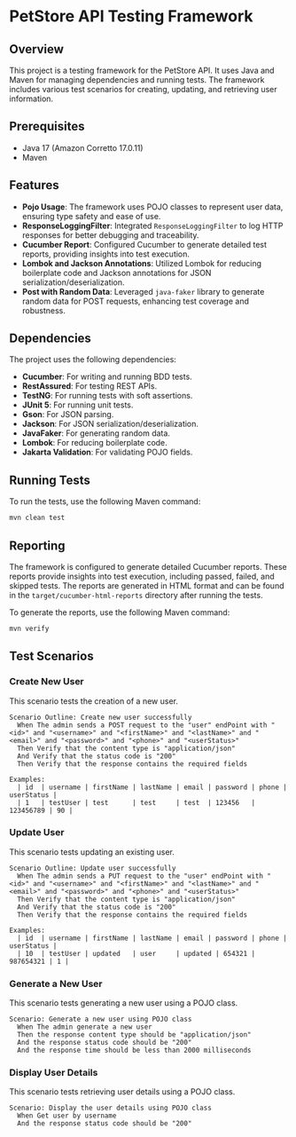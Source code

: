 
# PetStore API Testing Framework

## Overview

This project is a testing framework for the PetStore API. It uses Java and Maven for managing dependencies and running tests. The framework includes various test scenarios for creating, updating, and retrieving user information.

## Prerequisites

- Java 17 (Amazon Corretto 17.0.11)
- Maven


## Features

- **Pojo Usage**: The framework uses POJO classes to represent user data, ensuring type safety and ease of use.
- **ResponseLoggingFilter**: Integrated `ResponseLoggingFilter` to log HTTP responses for better debugging and traceability.
- **Cucumber Report**: Configured Cucumber to generate detailed test reports, providing insights into test execution.
- **Lombok and Jackson Annotations**: Utilized Lombok for reducing boilerplate code and Jackson annotations for JSON serialization/deserialization.
- **Post with Random Data**: Leveraged `java-faker` library to generate random data for POST requests, enhancing test coverage and robustness.

## Dependencies

The project uses the following dependencies:

- **Cucumber**: For writing and running BDD tests.
- **RestAssured**: For testing REST APIs.
- **TestNG**: For running tests with soft assertions.
- **JUnit 5**: For running unit tests.
- **Gson**: For JSON parsing.
- **Jackson**: For JSON serialization/deserialization.
- **JavaFaker**: For generating random data.
- **Lombok**: For reducing boilerplate code.
- **Jakarta Validation**: For validating POJO fields.


## Running Tests

To run the tests, use the following Maven command:

```sh
mvn clean test
```
## Reporting

The framework is configured to generate detailed Cucumber reports. These reports provide insights into test execution, including passed, failed, and skipped tests. The reports are generated in HTML format and can be found in the `target/cucumber-html-reports` directory after running the tests.

To generate the reports, use the following Maven command:

```sh
mvn verify

```

## Test Scenarios

### Create New User

This scenario tests the creation of a new user.

```gherkin
Scenario Outline: Create new user successfully
  When The admin sends a POST request to the "user" endPoint with "<id>" and "<username>" and "<firstName>" and "<lastName>" and "<email>" and "<password>" and "<phone>" and "<userStatus>"
  Then Verify that the content type is "application/json"
  And Verify that the status code is "200"
  Then Verify that the response contains the required fields

Examples:
  | id  | username | firstName | lastName | email | password | phone | userStatus |
  | 1   | testUser | test      | test     | test  | 123456   | 123456789 | 90 |
```

### Update User

This scenario tests updating an existing user.

```gherkin
Scenario Outline: Update user successfully
  When The admin sends a PUT request to the "user" endPoint with "<id>" and "<username>" and "<firstName>" and "<lastName>" and "<email>" and "<password>" and "<phone>" and "<userStatus>"
  Then Verify that the content type is "application/json"
  And Verify that the status code is "200"
  Then Verify that the response contains the required fields

Examples:
  | id  | username | firstName | lastName | email | password | phone | userStatus |
  | 10  | testUser | updated   | user     | updated | 654321 | 987654321 | 1 |
```

### Generate a New User

This scenario tests generating a new user using a POJO class.

```gherkin
Scenario: Generate a new user using POJO class
  When The admin generate a new user
  Then the response content type should be "application/json"
  And the response status code should be "200"
  And the response time should be less than 2000 milliseconds
```

### Display User Details

This scenario tests retrieving user details using a POJO class.

```gherkin
Scenario: Display the user details using POJO class
  When Get user by username
  And the response status code should be "200"
```
